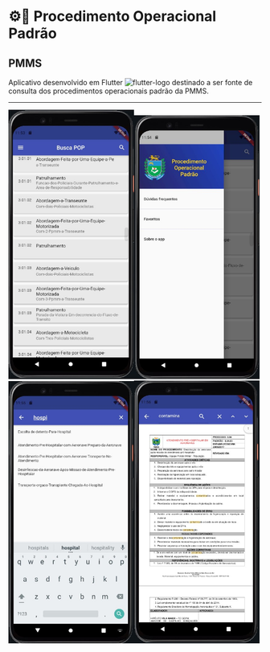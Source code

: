 # ⚙️👮 Procedimento Operacional Padrão

## PMMS

Aplicativo desenvolvido em Flutter <img src="https://static.cdnlogo.com/logos/f/30/flutter.svg" alt="flutter-logo" width="50"> destinado a ser fonte de consulta dos procedimentos operacionais padrão da PMMS.

----------
<img src="./assets/images/Screenshot_1.jpg" alt="screenshot1" width="250"><img src="./assets/images/Screenshot_2.jpg" alt="screenshot2" width="250"><img src="./assets/images/Screenshot_3.jpg" alt="screenshot3" width="250"><img src="./assets/images/Screenshot_4.jpg" alt="screenshot4" width="250">